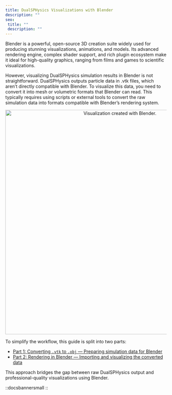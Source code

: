```yaml
---
title: DualSPHysics Visualizations with Blender
description: ""
seo:
 title: ""
 description: ""
---
```


Blender is a powerful, open-source 3D creation suite widely used for producing stunning visualizations, animations, and models. Its advanced rendering engine, complex shader support, and rich plugin ecosystem make it ideal for high-quality graphics, ranging from films and games to scientific visualizations.

However, visualizing DualSPHysics simulation results in Blender is not straightforward. DualSPHysics outputs particle data in .vtk files, which aren’t directly compatible with Blender. To visualize this data, you need to convert it into mesh or volumetric formats that Blender can read. This typically requires using scripts or external tools to convert the raw simulation data into formats compatible with Blender’s rendering system.

<p align="center"><img src="dualsphysics/dam_break_elastic.gif" alt="Visualization created with Blender." width="700"></p>

To simplify the workflow, this guide is split into two parts:

* [Part 1: Converting `.vtk` to `.obj` — Preparing simulation data for Blender](convert-to-obj)
* [Part 2: Rendering in Blender — Importing and visualizing the converted data](render-in-blender)

This approach bridges the gap between raw DualSPHysics output and professional-quality visualizations using Blender.

::docsbannersmall
::